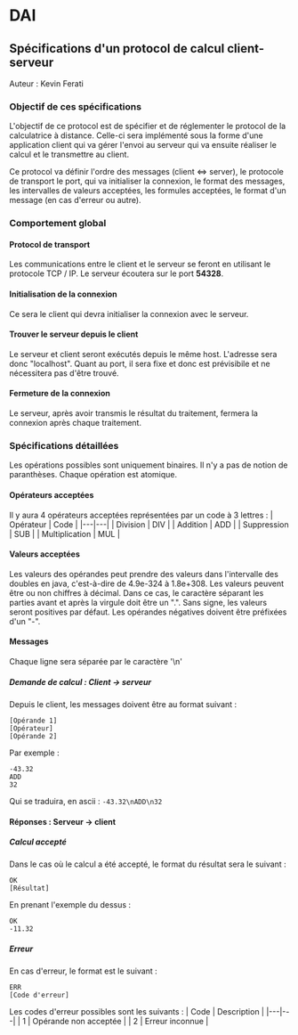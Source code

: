 # DAI
## Spécifications d'un protocol de calcul client-serveur
Auteur : Kevin Ferati
### Objectif de ces spécifications
L'objectif de ce protocol est de spécifier et de réglementer le protocol de la calculatrice à distance. Celle-ci sera implémenté sous la forme d'une application client qui va gérer l'envoi au serveur qui va ensuite réaliser le calcul et le transmettre au client.

Ce protocol va définir l'ordre des messages (client <=> server), le protocole de transport le port, qui va initialiser la connexion, le format des messages, les intervalles de valeurs acceptées, les formules acceptées, le format d'un message (en cas d'erreur ou autre).

### Comportement global

#### Protocol de transport

Les communications entre le client et le serveur se feront en utilisant le protocole TCP / IP. Le serveur écoutera sur le port **54328**.

#### Initialisation de la connexion
Ce sera le client qui devra initialiser la connexion avec le serveur.

#### Trouver le serveur depuis le client
Le serveur et client seront exécutés depuis le même host. L'adresse sera donc "localhost". Quant au port, il sera fixe et donc est prévisibile et ne nécessitera pas d'être trouvé.

#### Fermeture de la connexion
Le serveur, après avoir transmis le résultat du traitement, fermera la connexion après chaque traitement.

### Spécifications détaillées
Les opérations possibles sont uniquement binaires. Il n'y a pas de notion de paranthèses. Chaque opération est atomique.

#### Opérateurs acceptées
Il y aura 4 opérateurs acceptées représentées par un code à 3 lettres :
| Opérateur  | Code   |
|---|---|
|   Division | DIV  |
|   Addition | ADD  |
|   Suppression | SUB  |
|   Multiplication | MUL  |

#### Valeurs acceptées
Les valeurs des opérandes peut prendre des valeurs dans l'intervalle des doubles en java, c'est-à-dire de 4.9e-324 à 1.8e+308. 
Les valeurs peuvent être ou non chiffres à décimal. Dans ce cas, le caractère séparant les parties avant et après la virgule doit être un ".".
Sans signe, les valeurs seront positives par défaut. Les opérandes négatives doivent être préfixées d'un "-".

#### Messages

Chaque ligne sera séparée par le caractère '\n'

##### Demande de calcul : Client -> serveur
Depuis le client, les messages doivent être au format suivant : 

```
[Opérande 1]
[Opérateur]
[Opérande 2]
```
Par exemple : 

```
-43.32
ADD
32
```
Qui se traduira, en ascii : `-43.32\nADD\n32`

#### Réponses : Serveur -> client
##### Calcul accepté
Dans le cas où le calcul a été accepté, le format du résultat sera le suivant : 
```
OK
[Résultat]
```

En prenant l'exemple du dessus :
```
OK
-11.32
```

##### Erreur

En cas d'erreur, le format est le suivant : 
```
ERR
[Code d'erreur]
```

Les codes d'erreur possibles sont les suivants : 
| Code  | Description  |
|---|---|
| 1  | Opérande non acceptée  |
| 2  | Erreur inconnue  |


